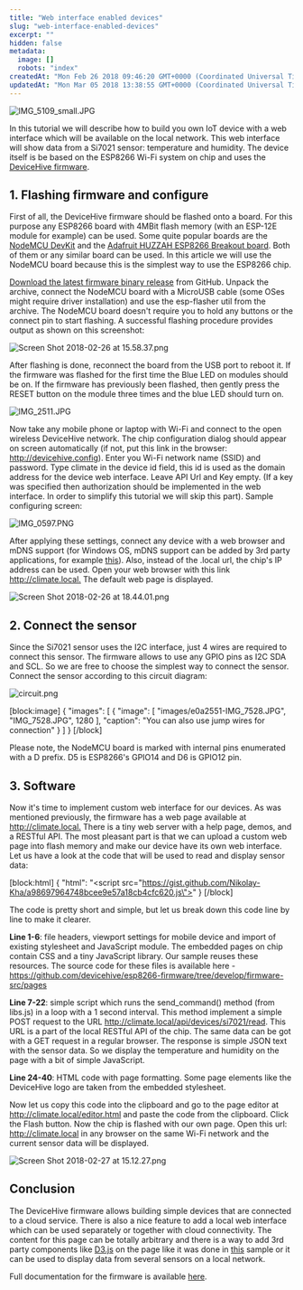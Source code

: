 ```yaml
---
title: "Web interface enabled devices"
slug: "web-interface-enabled-devices"
excerpt: ""
hidden: false
metadata:
  image: []
  robots: "index"
createdAt: "Mon Feb 26 2018 09:46:20 GMT+0000 (Coordinated Universal Time)"
updatedAt: "Mon Mar 05 2018 13:38:55 GMT+0000 (Coordinated Universal Time)"
---
```


![](images/e3c6b11-IMG_5109_small.JPG "IMG_5109_small.JPG")

In this tutorial we will describe how to build you own IoT device with a web interface which will be available on the local network. This web interface will show data from a Si7021 sensor: temperature and humidity. The device itself is be based on the ESP8266 Wi-Fi system on chip and uses the [DeviceHive firmware](https://github.com/devicehive/esp8266-firmware).

## 1. Flashing firmware and configure

First of all, the DeviceHive firmware should be flashed onto a board. For this purpose any ESP8266 board with 4MBit flash memory (with an ESP-12E module for example) can be used. Some quite popular boards are the [NodeMCU DevKit](http://www.nodemcu.com/index_en.html#fr_54747661d775ef1a3600009e) and the [Adafruit HUZZAH ESP8266 Breakout board](https://www.adafruit.com/product/2471). Both of them or any similar board can be used. In this article we will use the NodeMCU board because this is the simplest way to use the ESP8266 chip.

[Download the latest firmware binary release](https://github.com/devicehive/esp8266-firmware/releases/latest) from GitHub. Unpack the archive, connect the NodeMCU board with a MicroUSB cable (some OSes might require driver installation) and use the esp-flasher util from the archive. The NodeMCU board doesn't require you to hold any buttons or the connect pin to start flashing. A successful flashing procedure provides output as shown on this screenshot:

![](images/3d67f86-Screen_Shot_2018-02-26_at_15.58.37.png "Screen Shot 2018-02-26 at 15.58.37.png")

After flashing is done, reconnect the board from the USB port to reboot it. If the firmware was flashed for the first time the Blue LED on modules should be on. If the firmware has previously been flashed, then gently press the RESET button on the module three times and the blue LED should turn on.

![](images/888e6f9-IMG_2511.JPG "IMG_2511.JPG")

Now take any mobile phone or laptop with Wi-Fi and connect to the open wireless DeviceHive network. The chip configuration dialog should appear on screen automatically (if not, put this link in the browser: <http://devicehive.config>). Enter you Wi-Fi network name (SSID) and password. Type climate in the device id field, this id is used as the domain address for the device web interface. Leave API Url and Key empty. (If a key was specified then authorization should be implemented in the web interface. In order to simplify this tutorial we will skip this part). Sample configuring screen:

![](images/8859eec-IMG_0597.PNG "IMG_0597.PNG")

After applying these settings, connect any device with a web browser and mDNS support (for Windows OS, mDNS support can be added by 3rd party applications, for example [this](https://support.apple.com/kb/DL999)). Also, instead of the .local url, the chip's IP address can be used. Open your web browser with this link <http://climate.local.> The default web page is displayed.

![](images/16079e3-Screen_Shot_2018-02-26_at_18.44.01.png "Screen Shot 2018-02-26 at 18.44.01.png")

## 2. Connect the sensor

Since the Si7021 sensor uses the I2C interface, just 4 wires are required to connect this sensor. The firmware allows to use any GPIO pins as I2C SDA and SCL. So we are free to choose the simplest way to connect the sensor. Connect the sensor according to this circuit diagram:

![](images/a87e312-circuit.png "circuit.png")

[block:image]
{
"images": [
{
"image": [
"images/e0a2551-IMG_7528.JPG",
"IMG_7528.JPG",
1280
],
"caption": "You can also use jump wires for connection"
}
]
}
[/block]

Please note, the NodeMCU board is marked with internal pins enumerated with a D prefix. D5 is ESP8266's GPIO14 and D6 is GPIO12 pin.

## 3. Software

Now it's time to implement custom web interface for our devices. As was mentioned previously, the firmware has a web page available at <http://climate.local.> There is a tiny web server with a help page, demos, and a RESTful API. The most pleasant part is that we can upload a custom web page into flash memory and make our device have its own web interface. Let us have a look at the code that will be used to read and display sensor data:

[block:html]
{
"html": "<script src=\"https://gist.github.com/Nikolay-Kha/a98697964748bcee9e57a18cb4cfc620.js\"></script>"
}
[/block]

The code is pretty short and simple, but let us break down this code line by line to make it clearer.

**Line 1-6**: file headers, viewport settings for mobile device and import of existing stylesheet and JavaScript module. The embedded pages on chip contain CSS and a tiny JavaScript library. Our sample reuses these resources. The source code for these files is available here - <https://github.com/devicehive/esp8266-firmware/tree/develop/firmware-src/pages>

**Line 7-22**: simple script which runs the send_command() method (from libs.js) in a loop with a 1 second interval. This method implement a simple POST request to the URL <http://climate.local/api/devices/si7021/read>. This URL is a part of the local RESTful API of the chip. The same data can be got with a GET request in a regular browser. The response is simple JSON text with the sensor data. So we display the temperature and humidity on the page with a bit of simple JavaScript.

**Line 24-40**: HTML code with page formatting. Some page elements like the DeviceHive logo are taken from the embedded stylesheet.

Now let us copy this code into the clipboard and go to the page editor at <http://climate.local/editor.html> and paste the code from the clipboard. Click the Flash button. Now the chip is flashed with our own page. Open this url: <http://climate.local> in any browser on the same Wi-Fi network and the current sensor data will be displayed.

![](images/489e9eb-Screen_Shot_2018-02-27_at_15.12.27.png "Screen Shot 2018-02-27 at 15.12.27.png")

## Conclusion

The DeviceHive firmware allows building simple devices that are connected to a cloud service. There is also a nice feature to add a local web interface which can be used separately or together with cloud connectivity. The content for this page can be totally arbitrary and there is a way to add 3rd party components like [D3.js](https://d3js.org/) on the page like it was done in [this](https://github.com/devicehive/esp8266-firmware/blob/develop/firmware-src/pages/graphs.html) sample or it can be used to display data from several sensors on a local network.

Full documentation for the firmware is available [here](https://github.com/devicehive/esp8266-firmware/blob/develop/DeviceHiveESP8266.md).
